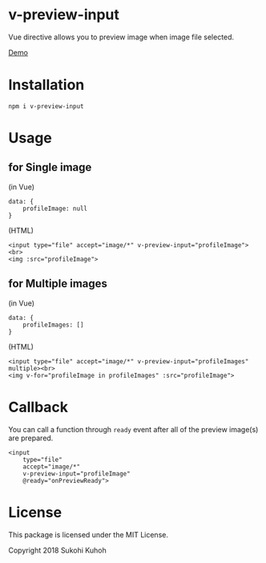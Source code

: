 # v-preview-input
Vue directive allows you to preview image when image file selected.

[Demo](https://demo-laravel52.capilano-fw.com/vue_preview_input)

# Installation

    npm i v-preview-input

# Usage

## for Single image

(in Vue)

    data: {
        profileImage: null
    }

(HTML)

    <input type="file" accept="image/*" v-preview-input="profileImage"><br>
    <img :src="profileImage">

## for Multiple images

(in Vue)

    data: {
        profileImages: []
    }

(HTML)

    <input type="file" accept="image/*" v-preview-input="profileImages" multiple><br>
    <img v-for="profileImage in profileImages" :src="profileImage">

# Callback

You can call a function through `ready` event after all of the preview image(s) are prepared.

    <input 
        type="file" 
        accept="image/*" 
        v-preview-input="profileImage" 
        @ready="onPreviewReady">

# License

This package is licensed under the MIT License.

Copyright 2018 Sukohi Kuhoh